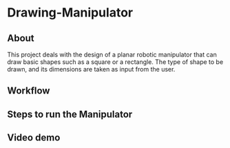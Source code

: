 # Drawing-Manipulator
## About
This project deals with the design of a planar robotic manipulator that can draw basic shapes such as a square or a rectangle. The type of shape to be drawn, and its dimensions are taken as input from the user.
## Workflow

## Steps to run the Manipulator

## Video demo 
